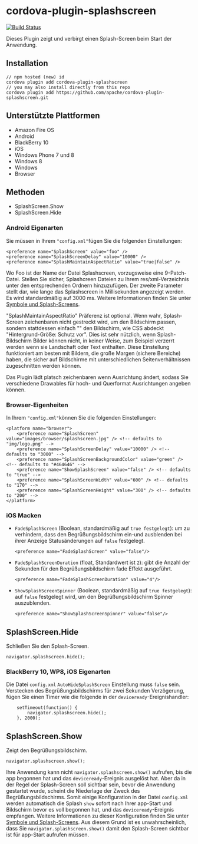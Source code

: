 <!--
# license: Licensed to the Apache Software Foundation (ASF) under one
#         or more contributor license agreements.  See the NOTICE file
#         distributed with this work for additional information
#         regarding copyright ownership.  The ASF licenses this file
#         to you under the Apache License, Version 2.0 (the
#         "License"); you may not use this file except in compliance
#         with the License.  You may obtain a copy of the License at
#
#           http://static.apache.org/licenses/LICENSE-2.0
#
#         Unless required by applicable law or agreed to in writing,
#         software distributed under the License is distributed on an
#         "AS IS" BASIS, WITHOUT WARRANTIES OR CONDITIONS OF ANY
#         KIND, either express or implied.  See the License for the
#         specific language governing permissions and limitations
#         under the License.
-->

# cordova-plugin-splashscreen

[![Build Status](https://travis-ci.org/apache/cordova-plugin-splashscreen.svg)](https://travis-ci.org/apache/cordova-plugin-splashscreen)

Dieses Plugin zeigt und verbirgt einen Splash-Screen beim Start der Anwendung.

## Installation

    // npm hosted (new) id
    cordova plugin add cordova-plugin-splashscreen
    // you may also install directly from this repo
    cordova plugin add https://github.com/apache/cordova-plugin-splashscreen.git
    

## Unterstützte Plattformen

  * Amazon Fire OS
  * Android
  * BlackBerry 10
  * iOS
  * Windows Phone 7 und 8
  * Windows 8
  * Windows
  * Browser

## Methoden

  * SplashScreen.Show
  * SplashScreen.Hide

### Android Eigenarten

Sie müssen in Ihrem `"config.xml"`fügen Sie die folgenden Einstellungen:

    <preference name="SplashScreen" value="foo" />
    <preference name="SplashScreenDelay" value="10000" />
    <preference name="SplashMaintainAspectRatio" value="true|false" />
    

Wo Foo ist der Name der Datei Splashscreen, vorzugsweise eine 9-Patch-Datei. Stellen Sie sicher, Splashcreen Dateien zu Ihrem res/xml-Verzeichnis unter den entsprechenden Ordnern hinzuzufügen. Der zweite Parameter stellt dar, wie lange das Splashscreen in Millisekunden angezeigt werden. Es wird standardmäßig auf 3000 ms. Weitere Informationen finden Sie unter [Symbole und Splash-Screens](http://cordova.apache.org/docs/en/edge/config_ref_images.md.html).

"SplashMaintainAspectRatio" Präferenz ist optional. Wenn wahr, Splash-Screen zeichenbaren nicht gestreckt wird, um den Bildschirm passen, sondern stattdessen einfach "" den Bildschirm, wie CSS abdeckt "Hintergrund-Größe: Schutz vor". Dies ist sehr nützlich, wenn Splash-Bildschirm Bilder können nicht, in keiner Weise, zum Beispiel verzerrt werden wenn sie Landschaft oder Text enthalten. Diese Einstellung funktioniert am besten mit Bildern, die große Margen (sichere Bereiche) haben, die sicher auf Bildschirme mit unterschiedlichen Seitenverhältnissen zugeschnitten werden können.

Das Plugin lädt platsch zeichenbaren wenn Ausrichtung ändert, sodass Sie verschiedene Drawables für hoch- und Querformat Ausrichtungen angeben können.

### Browser-Eigenheiten

In Ihrem `"config.xml"`können Sie die folgenden Einstellungen:

    <platform name="browser">
        <preference name="SplashScreen" value="images/browser/splashscreen.jpg" /> <!-- defaults to "img/logo.png" -->
        <preference name="SplashScreenDelay" value="10000" /> <!-- defaults to "3000" -->
        <preference name="SplashScreenBackgroundColor" value="green" /> <!-- defaults to "#464646" -->
        <preference name="ShowSplashScreen" value="false" /> <!-- defaults to "true" -->
        <preference name="SplashScreenWidth" value="600" /> <!-- defaults to "170" -->
        <preference name="SplashScreenHeight" value="300" /> <!-- defaults to "200" -->
    </platform>
    

### iOS Macken

  * `FadeSplashScreen` (Boolean, standardmäßig auf `true festgelegt`): um zu verhindern, dass den Begrüßungsbildschirm ein-und ausblenden bei ihrer Anzeige Statusänderungen auf `false` festgelegt.
    
        <preference name="FadeSplashScreen" value="false"/>
        

  * `FadeSplashScreenDuration` (float, Standardwert ist `2`): gibt die Anzahl der Sekunden für den Begrüßungsbildschirm fade Effekt ausgeführt.
    
        <preference name="FadeSplashScreenDuration" value="4"/>
        

  * `ShowSplashScreenSpinner` (Boolean, standardmäßig auf `true festgelegt`): auf `false` festgelegt wird, um den Begrüßungsbildschirm Spinner auszublenden.
    
        <preference name="ShowSplashScreenSpinner" value="false"/>
        

## SplashScreen.Hide

Schließen Sie den Splash-Screen.

    navigator.splashscreen.hide();
    

### BlackBerry 10, WP8, iOS Eigenarten

Die Datei `config.xml` `AutoHideSplashScreen` Einstellung muss `false` sein. Verstecken des Begrüßungsbildschirms für zwei Sekunden Verzögerung, fügen Sie einen Timer wie die folgende in der `deviceready`-Ereignishandler:

        setTimeout(function() {
            navigator.splashscreen.hide();
        }, 2000);
    

## SplashScreen.Show

Zeigt den Begrüßungsbildschirm.

    navigator.splashscreen.show();
    

Ihre Anwendung kann nicht `navigator.splashscreen.show()` aufrufen, bis die app begonnen hat und das `deviceready`-Ereignis ausgelöst hat. Aber da in der Regel der Splash-Screen soll sichtbar sein, bevor die Anwendung gestartet wurde, scheint die Niederlage der Zweck des Begrüßungsbildschirms. Somit einige Konfiguration in der Datei `config.xml` werden automatisch die Splash `show` sofort nach Ihrer app-Start und Bildschirm bevor es voll begonnen hat, und das `deviceready`-Ereignis empfangen. Weitere Informationen zu dieser Konfiguration finden Sie unter [Symbole und Splash-Screens](http://cordova.apache.org/docs/en/edge/config_ref_images.md.html). Aus diesem Grund ist es unwahrscheinlich, dass Sie `navigator.splashscreen.show()` damit den Splash-Screen sichtbar ist für app-Start aufrufen müssen.